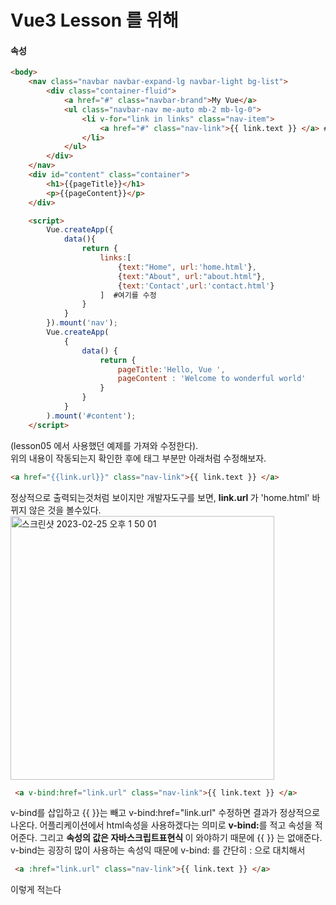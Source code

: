 # Vue3 Lesson 를 위해 

#### 속성
```html
<body>
    <nav class="navbar navbar-expand-lg navbar-light bg-list">
        <div class="container-fluid">
            <a href="#" class="navbar-brand">My Vue</a>
            <ul class="navbar-nav me-auto mb-2 mb-lg-0">
                <li v-for="link in links" class="nav-item">
                    <a href="#" class="nav-link">{{ link.text }} </a> # 여기를 수정
                </li>
            </ul>
        </div>
    </nav>
    <div id="content" class="container">
        <h1>{{pageTitle}}</h1>
        <p>{{pageContent}}</p>
    </div>

    <script>
        Vue.createApp({
            data(){
                return {
                    links:[
                        {text:"Home", url:'home.html'},
                        {text:"About", url:"about.html"},
                        {text:'Contact',url:'contact.html'}
                    ]  #여기를 수정
                }
            }
        }).mount('nav');
        Vue.createApp(
            {
                data() {
                    return {
                        pageTitle:'Hello, Vue ',
                        pageContent : 'Welcome to wonderful world'
                    }
                }
            }
        ).mount('#content');
    </script>

```
(lesson05 에서 사용했던 예제를 가져와 수정한다).  
위의 내용이 작동되는지 확인한 후에 <a>태그 부분만 아래처럼 수정해보자.   
``` html 
<a href="{{link.url}}" class="nav-link">{{ link.text }} </a>
```
정상적으로 출력되는것처럼 보이지만 개발자도구를 보면,  <b>link.url </b>가 'home.html' 바뀌지 않은 것을 볼수있다.   
<img width="422" alt="스크린샷 2023-02-25 오후 1 50 01" src="https://user-images.githubusercontent.com/48478079/221338934-c9068610-92c4-4e1d-8fdd-615196b0aca1.png">

 ```html
  <a v-bind:href="link.url" class="nav-link">{{ link.text }} </a> 
  ``` 
 v-bind를 삽입하고 {{ }}는 빼고 v-bind:href="link.url" 수정하면 결과가 정상적으로 나온다. 어플리케이션에서 html속성을 사용하겠다는 의미로 <b>v-bind:</b>를 적고 속성을 적어준다. 그리고 <b>속성의 값은 자바스크립트표현식 </b>이 와야하기 때문에 {{ }} 는 없애준다. v-bind는 굉장히 많이 사용하는 속성익 때문에 v-bind: 를 간단히 : 으로 대치해서
    
 ```html
  <a :href="link.url" class="nav-link">{{ link.text }} </a> 
  ``` 
  이렇게 적는다
    

